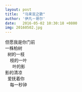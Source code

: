 ```yaml
---
layout: post
title:  "马来亚之歌"
author: '伊凡－哥尔'
date:   2016-05-02 10:30:18 +0800
img: 20160502.jpg
---
```

但愿我是你门前     
一株柏树        
&nbsp;&nbsp;树的一枝        
&nbsp;&nbsp;&nbsp;&nbsp;枝的一叶        
&nbsp;&nbsp;&nbsp;&nbsp;&nbsp;&nbsp;叶的影     
影的清凉        
&nbsp;&nbsp;爱抚着你        
&nbsp;&nbsp;&nbsp;&nbsp;每一秒钟
